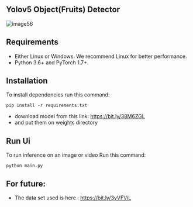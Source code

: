 ## Yolov5 Object(Fruits) Detector

![image56](https://user-images.githubusercontent.com/78360814/132986719-930cfd38-df77-453b-9f98-a3be51ead240.jpeg)

## Requirements
- Either Linux or Windows. We recommend Linux for better performance.
- Python 3.6+ and PyTorch 1.7+.


## Installation

To install dependencies run this command:
```
pip install -r requirements.txt
```
- download model from this link: https://bit.ly/38M6ZGL
-  and put them on weights directory

## Run Ui

To run inference on an image or video Run this command:

```
python main.py 
```
## For future:
- The data set used is here : https://bit.ly/3yVFViL
